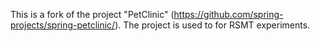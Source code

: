 This is a fork of the project "PetClinic" (https://github.com/spring-projects/spring-petclinic/). The project is used to for RSMT experiments.
